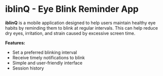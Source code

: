 # iblinQ - Eye Blink Reminder App

**iblinQ** is a mobile application designed to help users maintain healthy eye habits by reminding them to blink at regular intervals. This can help reduce dry eyes, irritation, and strain caused by excessive screen time.

**Features:**

* Set a preferred blinking interval
* Receive timely notifications to blink
* Simple and user-friendly interface
* Session history

